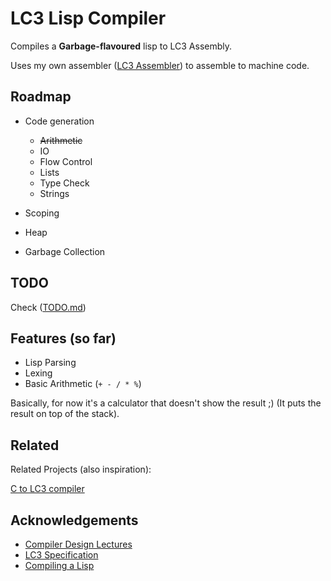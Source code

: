 # LC3 Lisp Compiler

Compiles a **Garbage-flavoured** lisp to LC3 Assembly.

Uses my own assembler ([LC3 Assembler](https://github.com/Gabulhas/Garbage-LC3-Assembler)) to assemble to machine code.


## Roadmap

- Code generation
    - ~~Arithmetic~~
    -  IO 
    -  Flow Control 
    -  Lists
    -  Type Check
    -  Strings
    
-  Scoping
-  Heap

-  Garbage Collection

## TODO
Check ([TODO.md](/TODO.md))

  
## Features (so far)

- Lisp Parsing
- Lexing
- Basic Arithmetic (`+ - / * %`)
 
Basically, for now it's a calculator that doesn't show the result ;) (It puts the result on top of the stack).


  
## Related

Related Projects (also inspiration):

[C to LC3 compiler](https://github.com/nickodell/lc3-cc)

  
## Acknowledgements

 - [Compiler Design Lectures](http://www.di.ubi.pt/~desousa/DLPC/dlpc.html)
 - [LC3 Specification](https://justinmeiners.github.io/lc3-vm/supplies/lc3-isa.pdf)
 - [Compiling a Lisp](https://bernsteinbear.com/blog/compiling-a-lisp-0/)

  
